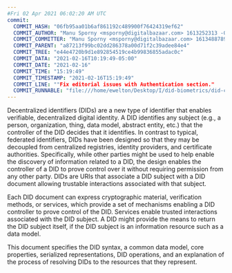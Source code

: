 ```yaml
---
#Fri 02 Apr 2021 06:02:20 AM UTC
commit:
  COMMIT_HASH: "06fb95aa01b6af861192c489900f76424319ef62"
  COMMIT_AUTHOR: "Manu Sporny <msporny@digitalbazaar.com> 1613252313 -0500"
  COMMIT_COMMITTER: "Manu Sporny <msporny@digitalbazaar.com> 1613488789 -0500"
  COMMIT_PARENT: "a87213f99bc02dd286378a00d71f2c39adee84e4"
  COMMIT_TREE: "e44e4720b9d1e892854519ce4b99836855adac0c"
  COMMIT_DATA: "2021-02-16T10:19:49-05:00"
  COMMIT_DATE: "2021-02-16"
  COMMIT_TIME: "15:19:49"
  COMMIT_TIMESTAMP: "2021-02-16T15:19:49"
  COMMIT_LINE: ""Fix editorial issues with Authentication section."
  COMMIT_RUNNABLE: "file:///home/ewelton/Desktop/I/did-biometrics/did-core-dataset/analysis/gitinfo/06fb95aa01b6af861192c489900f76424319ef62/snapshot/index.html"
---
```


<section id="abstract">
<p>
<a>Decentralized identifiers</a> (DIDs) are a new type of identifier that
enables verifiable, decentralized digital identity. A <a>DID</a> identifies any
subject (e.g., a person, organization, thing, data model, abstract entity, etc.)
that the controller of the <a>DID</a> decides that it identifies. In contrast to
typical, federated identifiers, <a>DIDs</a> have been designed so that they may
be decoupled from centralized registries, identity providers, and certificate
authorities. Specifically, while other parties might be used to help enable the
discovery of information related to a <a>DID</a>, the design enables the
controller of a <a>DID</a> to prove control over it without requiring permission
from any other party. <a>DIDs</a> are <a>URIs</a> that associate a <a>DID
subject</a> with a <a>DID document</a> allowing trustable interactions
associated with that subject.
    </p>
<p>
Each <a>DID document</a> can express cryptographic material, <a>verification
methods</a>, or <a>services</a>, which provide a set of mechanisms enabling a
<a>DID controller</a> to prove control of the <a>DID</a>. <a>Services</a> enable
trusted interactions associated with the <a>DID subject</a>. A <a>DID</a> might
provide the means to return the <a>DID subject</a> itself, if the <a>DID
subject</a> is an information resource such as a data model.
    </p>
<p>
This document specifies the DID syntax, a common data model, core properties,
serialized representations, DID operations, and an explanation of the process
of resolving DIDs to the resources that they represent.
    </p>
</section>
